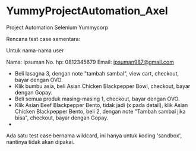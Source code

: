 # YummyProjectAutomation_Axel
Project Automation Selenium Yummycorp

Rencana test case sementara:

Untuk nama-nama user

Nama: Ipsuman
No. hp: 0812345679
Email: ipsuman987@gmail.com

- Beli lasagna 3, dengan note "tambah sambal", view cart, checkout, bayar dengan OVO.
- Klik bumbu asia, beli Asian Chicken Blackpepper Bowl, checkout, bayar dengan Gopay.
- Beli semua produk masing-masing 1, checkout, bayar dengan OVO.
- Klik Asian Beef Blackpepper Bento, tidak jadi (x pada detail), klik Asian Chicken Blackpepper Bento, beli 2, dengan note "Tambah sambal jika bisa", checkout, bayar dengan Gopay.
- 

Ada satu test case bernama wildcard, ini hanya untuk koding 'sandbox', nantinya tidak akan dipakai.
